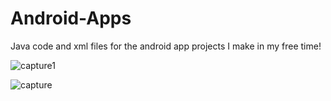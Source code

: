 # Android-Apps
Java code and xml files for the android app projects I make in my free time!

![capture1](https://user-images.githubusercontent.com/26337504/28702324-39154a5e-732a-11e7-9896-59ee225bd11b.JPG)

![capture](https://user-images.githubusercontent.com/26337504/28702092-bbb97388-7328-11e7-9321-e753ac10143d.JPG)


